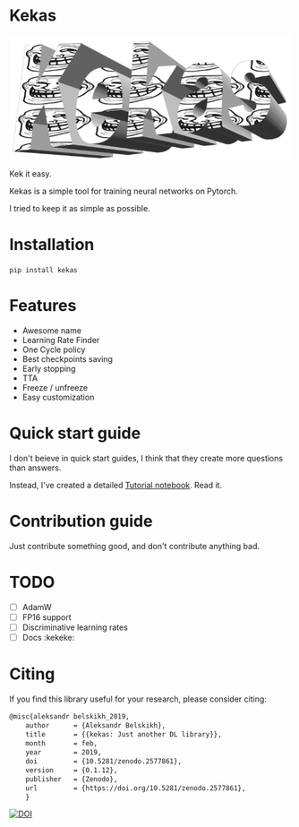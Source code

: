 # Kekas

![](imgs/logo.png)

Kek it easy.

Kekas is a simple tool for training neural networks on Pytorch.

I tried to keep it as simple as possible.

# Installation

`pip install kekas`

# Features

- Awesome name
- Learning Rate Finder
- One Cycle policy
- Best checkpoints saving
- Early stopping
- TTA
- Freeze / unfreeze
- Easy customization
    
# Quick start guide

I don't beieve in quick start guides, I think that they create more questions 
than answers.

Instead, I've created a detailed [Tutorial notebook](Tutorial.ipynb). Read it.

# Contribution guide

Just contribute something good, and don't contribute anything bad.

# TODO

- [ ] AdamW
- [ ] FP16 support 
- [ ] Discriminative learning rates
- [ ] Docs :kekeke:

# Citing
If you find this library useful for your research, please consider citing:
```
@misc{aleksandr belskikh_2019,
    author      = {Aleksandr Belskikh},
    title       = {{kekas: Just another DL library}},
    month       = feb,
    year        = 2019,
    doi         = {10.5281/zenodo.2577861},
    version     = {0.1.12},
    publisher   = {Zenodo}, 
    url         = {https://doi.org/10.5281/zenodo.2577861},
    }

```

[![DOI](https://zenodo.org/badge/144457787.svg)](https://zenodo.org/badge/latestdoi/144457787)